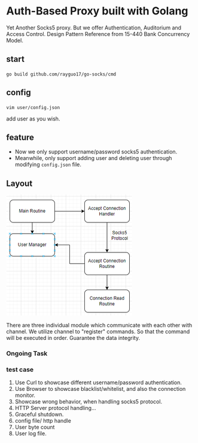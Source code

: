 # Auth-Based Proxy built with Golang

Yet Another Socks5 proxy. But we offer Authentication, Auditorium and Access Control. Design Pattern Reference from 
15-440 Bank Concurrency Model.

## start
``go build github.com/rayguo17/go-socks/cmd``

## config
``vim user/config.json``

add user as you wish.

## feature

* Now we only support username/password socks5 authentication.
* Meanwhile, only support adding user and deleting user
  through
  modifying ``config.json`` file.

## Layout
![proxy_layout](img/proxy_layout.png)

There are three individual module which communicate with each other with channel.
We utilize channel to "register" commands. So that the command will be executed in order. Guarantee the data integrity.

### Ongoing Task


### test case

1. Use Curl to showcase different username/password authentication.
2. Use Browser to showcase blacklist/whitelist, and also the connection monitor.
3. Showcase wrong behavior, when handling socks5 protocol.
4. HTTP Server protocol handling...
5. Graceful shutdown.
6. config file/ http handle 
7. User byte count
8. User log file.

